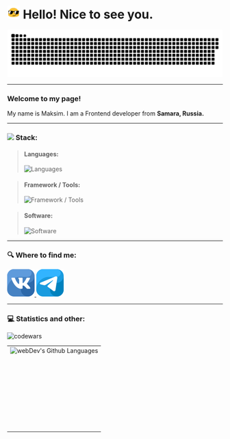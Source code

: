 <h1><img src="assets/sunglasses.gif" width=30></img> Hello! Nice to see you.</h1>

<p align="center">
 <img width="600" src="assets/github-snake.svg" alt="snake"/>
</p>

---

### <p>Welcome to my page!<br>

My name is Maksim. I am a Frontend developer from <b>Samara, Russia.</b></p>

---

### <img src="https://media.giphy.com/media/WUlplcMpOCEmTGBtBW/giphy.gif" width=30> Stack:

> <h4>Languages:</h4>
> <img height="32" alt="Languages" src="https://skillicons.dev/icons?i=js,ts,html,css,py"/>

> <h4>Framework / Tools:</h4>
> <img height="32" alt="Framework / Tools" src="https://skillicons.dev/icons?i=react,nextjs,redux,tailwind,sass,webpack,git,gulp,babel,bootstrap"/>

> <h4>Software:</h4>
> <img height="32" alt="Software" src="https://skillicons.dev/icons?i=figma,ps,vscode,postman"/>

---

### 🔍 Where to find me:

<div>
<a href="https://vk.com/id93661594" target="_blank">
    <img src="assets/vk.svg"></img>
</a>
<a href="https://t.me/MaxLvt" target="_blank">
    <img src="assets/tg.svg"></img>
</a>
</div>

---

### 💻 Statistics and other:

![codewars](https://www.codewars.com/users/Instep/badges/large)

<table>
  <tr>
    <td>
      <img height="195px" align="right" alt="webDev's Github Languages" src="https://github-readme-stats-sigma-five.vercel.app/api/top-langs/?username=Instep1&layout=compact&theme=vision-friendly-dark" />
    </td>
  </tr>
</table>
